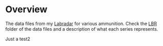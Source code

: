 # Overview

The data files from my  [Labradar](http://mylabradar.com) for various ammunition.  Check the [LBR](./LBR) folder of the data files and a description of what each series represents.


Just a test2



